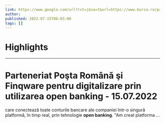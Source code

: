 ```yaml
---
link: https://www.google.com/url?rct=j&sa=t&url=https://www.bursa.ro/parteneriat-posta-romana-si-finqware-pentru-digitalizare-prin-utilizarea-open-banking-07340745&ct=ga&cd=CAIyHzVmNjkxZDEzNTU2NWU1MTc6Y29tLmJyOnB0OkJSOkw&usg=AOvVaw3qG9cYi1ATlQvRYdaFX1iv
author:  
published: 2022-07-15T06:03:00
tags: []
---
```

# Highlights


---
# Parteneriat Poşta Română şi Finqware pentru digitalizare prin utilizarea <b>open banking</b> - 15.07.2022
care conectează toate conturile bancare ale companiei într-o singură platformă, în timp real, prin tehnologie **open banking**. "Am creat platforma ...